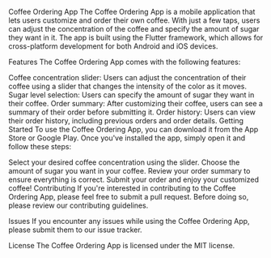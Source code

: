 Coffee Ordering App
The Coffee Ordering App is a mobile application that lets users customize and order their own coffee. With just a few taps, users can adjust the concentration of the coffee and specify the amount of sugar they want in it. The app is built using the Flutter framework, which allows for cross-platform development for both Android and iOS devices.

Features
The Coffee Ordering App comes with the following features:

Coffee concentration slider: Users can adjust the concentration of their coffee using a slider that changes the intensity of the color as it moves.
Sugar level selection: Users can specify the amount of sugar they want in their coffee.
Order summary: After customizing their coffee, users can see a summary of their order before submitting it.
Order history: Users can view their order history, including previous orders and order details.
Getting Started
To use the Coffee Ordering App, you can download it from the App Store or Google Play. Once you've installed the app, simply open it and follow these steps:

Select your desired coffee concentration using the slider.
Choose the amount of sugar you want in your coffee.
Review your order summary to ensure everything is correct.
Submit your order and enjoy your customized coffee!
Contributing
If you're interested in contributing to the Coffee Ordering App, please feel free to submit a pull request. Before doing so, please review our contributing guidelines.

Issues
If you encounter any issues while using the Coffee Ordering App, please submit them to our issue tracker.

License
The Coffee Ordering App is licensed under the MIT license.

